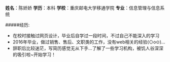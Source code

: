 **姓名**：陈娇娇 **学历**：本科 **学校**：重庆邮电大学移通学院 **专业**：信息管理与信息系统

#####经历:

- 在校时接触过网页设计，毕业后自学过一段时间，不过自己不能深入的学习
- 2016年毕业，做过销售、售后、文职类的工作，没有web相关的经验(⊙o⊙)…
- 辞职后比较迷茫，写简历感觉无从下手...了解了一些学习机构，被饥人谷深深的吸引啦~开始学习！
